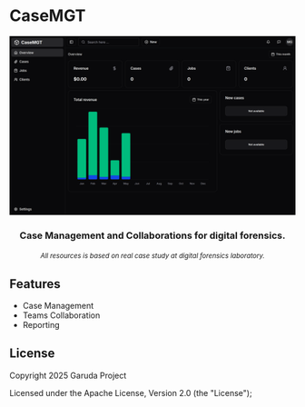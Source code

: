 # CaseMGT

![Screenshot](./screenshot.png)

<div align="center">
    <h3>Case Management and Collaborations for digital forensics.</h3>
    <small><i>All resources is based on real case study at digital forensics laboratory.</i></small>
</div>

## Features

- Case Management
- Teams Collaboration
- Reporting

## License

Copyright 2025 Garuda Project

Licensed under the Apache License, Version 2.0 (the "License");
